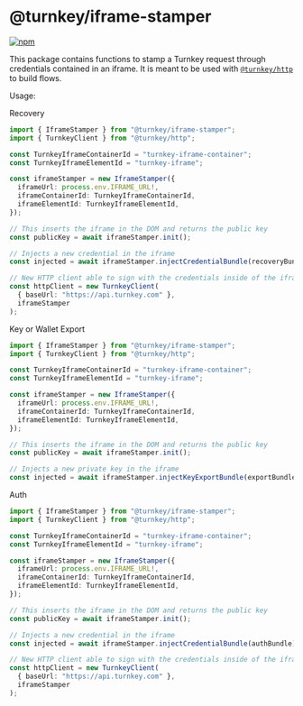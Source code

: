 # @turnkey/iframe-stamper

[![npm](https://img.shields.io/npm/v/@turnkey/iframe-stamper?color=%234C48FF)](https://www.npmjs.com/package/@turnkey/iframe-stamper)

This package contains functions to stamp a Turnkey request through credentials contained in an iframe. It is meant to be used with [`@turnkey/http`](https://www.npmjs.com/package/@turnkey/http) to build flows.

Usage:

Recovery

```ts
import { IframeStamper } from "@turnkey/iframe-stamper";
import { TurnkeyClient } from "@turnkey/http";

const TurnkeyIframeContainerId = "turnkey-iframe-container";
const TurnkeyIframeElementId = "turnkey-iframe";

const iframeStamper = new IframeStamper({
  iframeUrl: process.env.IFRAME_URL!,
  iframeContainerId: TurnkeyIframeContainerId,
  iframeElementId: TurnkeyIframeElementId,
});

// This inserts the iframe in the DOM and returns the public key
const publicKey = await iframeStamper.init();

// Injects a new credential in the iframe
const injected = await iframeStamper.injectCredentialBundle(recoveryBundle);

// New HTTP client able to sign with the credentials inside of the iframe
const httpClient = new TurnkeyClient(
  { baseUrl: "https://api.turnkey.com" },
  iframeStamper
);
```

Key or Wallet Export

```ts
import { IframeStamper } from "@turnkey/iframe-stamper";
import { TurnkeyClient } from "@turnkey/http";

const TurnkeyIframeContainerId = "turnkey-iframe-container";
const TurnkeyIframeElementId = "turnkey-iframe";

const iframeStamper = new IframeStamper({
  iframeUrl: process.env.IFRAME_URL!,
  iframeContainerId: TurnkeyIframeContainerId,
  iframeElementId: TurnkeyIframeElementId,
});

// This inserts the iframe in the DOM and returns the public key
const publicKey = await iframeStamper.init();

// Injects a new private key in the iframe
const injected = await iframeStamper.injectKeyExportBundle(exportBundle);
```

Auth

```ts
import { IframeStamper } from "@turnkey/iframe-stamper";
import { TurnkeyClient } from "@turnkey/http";

const TurnkeyIframeContainerId = "turnkey-iframe-container";
const TurnkeyIframeElementId = "turnkey-iframe";

const iframeStamper = new IframeStamper({
  iframeUrl: process.env.IFRAME_URL!,
  iframeContainerId: TurnkeyIframeContainerId,
  iframeElementId: TurnkeyIframeElementId,
});

// This inserts the iframe in the DOM and returns the public key
const publicKey = await iframeStamper.init();

// Injects a new credential in the iframe
const injected = await iframeStamper.injectCredentialBundle(authBundle);

// New HTTP client able to sign with the credentials inside of the iframe
const httpClient = new TurnkeyClient(
  { baseUrl: "https://api.turnkey.com" },
  iframeStamper
);
```
